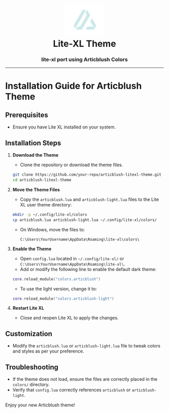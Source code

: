 <h1 align="center">
	<img src="https://github.com/articblush/.github/blob/main/src/articblush56.png" width="25%" alt="Logo"/><br/>
	Lite-XL Theme</a>
  </h1>

 <h3 align="center">lite-xl port using Articblush Colors</h3>
 
 ----

# Installation Guide for Articblush Theme

## Prerequisites

- Ensure you have Lite XL installed on your system.

## Installation Steps

1. **Download the Theme**

   - Clone the repository or download the theme files.

   ```sh
   git clone https://github.com/your-repo/articblush-litexl-theme.git
   cd articblush-litexl-theme
   ```

2. **Move the Theme Files**

   - Copy the `articblush.lua` and `articblush-light.lua` files to the Lite XL user theme directory:

   ```sh
   mkdir -p ~/.config/lite-xl/colors
   cp articblush.lua articblush-light.lua ~/.config/lite-xl/colors/
   ```

   - On Windows, move the files to:
     ```
     C:\Users\YourUsername\AppData\Roaming\lite-xl\colors\
     ```

3. **Enable the Theme**

   - Open `config.lua` located in `~/.config/lite-xl/` or `C:\Users\YourUsername\AppData\Roaming\lite-xl\`.
   - Add or modify the following line to enable the default dark theme:

   ```lua
   core.reload_module("colors.articblush")
   ```

   - To use the light version, change it to:
   
   ```lua
   core.reload_module("colors.articblush-light")
   ```

4. **Restart Lite XL**

   - Close and reopen Lite XL to apply the changes.

## Customization

- Modify the `articblush.lua` or `articblush-light.lua` file to tweak colors and styles as per your preference.

## Troubleshooting

- If the theme does not load, ensure the files are correctly placed in the `colors/` directory.
- Verify that `config.lua` correctly references `articblush` or `articblush-light`.

Enjoy your new Articblush theme!
